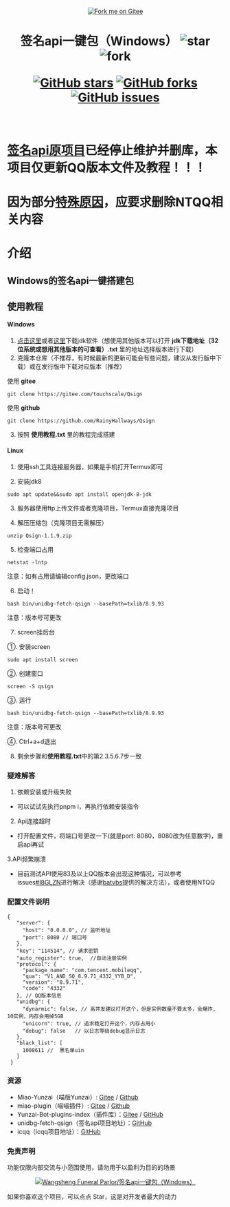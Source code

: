 <div align="center">
<br>
<a href='https://gitee.com/touchscale/Qsign'><img src='https://gitee.com/touchscale/Qsign/widgets/widget_4.svg' alt='Fork me on Gitee'></img></a>
<h1>签名api一键包（Windows）
<img src='https://gitee.com/touchscale/Qsign/badge/star.svg?theme=dark'  alt='star'></img>
<img src='https://gitee.com/touchscale/Qsign/badge/fork.svg?theme=dark'  alt='fork'></img>

[![GitHub stars](https://img.shields.io/github/stars/touchscale/Qsign)](https://github.com/touchscale/Qsign/stargazers)
[![GitHub forks](https://img.shields.io/github/forks/touchscale/Qsign)](https://github.com/touchscale/Qsign/network)
[![GitHub issues](https://img.shields.io/github/issues/touchscale/Qsign)](https://github.com/touchscale/Qsign/issues)
</h1>
</br>
</div> 

# [签名api原项目](https://github.com/fuqiuluo/unidbg-fetch-qsign)已经停止维护并删库，本项目仅更新QQ版本文件及教程！！！
# 因为部分[特殊原因](https://gitee.com/touchscale/Qsign/issues/I8G04Y?from=project-issue)，应要求删除NTQQ相关内容

# 介绍
## Windows的签名api一键搭建包

## 使用教程

#### Windows
1. [点击这里](https://share.weiyun.com/4nG2DbIn)或者[这里](https://cowtransfer.com/s/3c4534a336c04b)下载jdk软件（想使用其他版本可以打开 **jdk下载地址（32位系统或想用其他版本的可查看）.txt** 里的地址选择版本进行下载）
2. 克隆本仓库（不推荐，有时候最新的更新可能会有些问题，建议从发行版中下载）或在发行版中下载对应版本（推荐）

使用 **gitee** 
```
git clone https://gitee.com/touchscale/Qsign
```
使用 **github** 
```
git clone https://github.com/RainyHallways/Qsign
```

3. 按照 **使用教程.txt** 里的教程完成搭建

#### Linux 

1. 使用ssh工具连接服务器，如果是手机打开Termux即可

2. 安装jdk8


```
sudo apt update&&sudo apt install openjdk-8-jdk
```

3. 服务器使用ftp上传文件或者克隆项目，Termux直接克隆项目

4. 解压压缩包（克隆项目无需解压）


```
unzip Qsign-1.1.9.zip
```

5. 检查端口占用


```
netstat -lntp
```

注意：如有占用请编辑config.json，更改端口

6. 启动！


```
bash bin/unidbg-fetch-qsign --basePath=txlib/8.9.93
```

注意：版本号可更改

7. screen挂后台

①. 安装screen


```
sudo apt install screen
```

②. 创建窗口


```
screen -S qsign
```

③. 运行


```
bash bin/unidbg-fetch-qsign --basePath=txlib/8.9.93
```

注意：版本号可更改

④. Ctrl+a+d退出

8. 剩余步骤和**使用教程.txt**中的第2.3.5.6.7步一致

### 疑难解答

1. 依赖安装或升级失败
- 可以试试先执行pnpm i，再执行依赖安装指令

2. Api连接超时
- 打开配置文件，将端口号更改一下(就是port: 8080，8080改为任意数字)，重启api再试

3.APi频繁崩溃
- 目前测试API使用83及以上QQ版本会出现这种情况，可以参考issues[#I8GLZN](https://gitee.com/touchscale/Qsign/issues/I8GLZN)进行解决（感谢[batvbs](https://gitee.com/batvbs)提供的解决方法），或者使用NTQQ

### 配置文件说明

```
{ 
   "server": { 
     "host": "0.0.0.0", // 监听地址
     "port": 8080 // 端口号
   }, 
   "key": "114514", // 请求密钥 
   "auto_register": true,  //自动注册实例
   "protocol": { 
     "package_name": "com.tencent.mobileqq", 
     "qua": "V1_AND_SQ_8.9.71_4332_YYB_D", 
     "version": "8.9.71", 
     "code": "4332" 
   }, // QQ版本信息
   "unidbg": { 
     "dynarmic": false, // 高并发建议打开这个，但是实例数量不要太多，会爆炸, 10实例，内存会用掉5GB 
     "unicorn": true, // 追求稳定打开这个，内存占用小 
     "debug": false   // 以日志等级debug显示日志
   }, 
   "black_list": [ 
     1008611 //  黑名单uin 
   ] 
 }
```

### 资源

* Miao-Yunzai（喵版Yunzai）:  [Gitee](https://gitee.com/yoimiya-kokomi/Miao-Yunzai) / [Github](https://github.com/yoimiya-kokomi/Miao-Yunzai)
* miao-plugin（喵喵插件）: [Gitee](https://gitee.com/yoimiya-kokomi/miao-plugin) / [Github](https://github.com/yoimiya-kokomi/miao-plugin)
* Yunzai-Bot-plugins-index（插件库）：[Gitee](https://gitee.com/yhArcadia/Yunzai-Bot-plugins-index) / [GitHub](https://github.com/yhArcadia/Yunzai-Bot-plugins-index)
* unidbg-fetch-qsign（签名api项目地址）：[GitHub](https://github.com/fuqiuluo/unidbg-fetch-qsign)
* icqq（icqq项目地址）：[GitHub](https://github.com/icqqjs/icqq)

### 免责声明

功能仅限内部交流与小范围使用，请勿用于以盈利为目的的场景

<div align="center">

[![Wangsheng Funeral Parlor/签名api一键包（Windows）](https://gitee.com/touchscale/Qsign/widgets/widget_card.svg?colors=4183c4,ffffff,ffffff,e3e9ed,666666,9b9b9b)](https://gitee.com/touchscale/Qsign)
</div>

如果你喜欢这个项目，可以点点 Star，这是对开发者最大的动力
